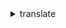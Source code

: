 <details>

<summary>
translate
</summary>

- <details><summary>create-parallel-data</summary>

  * --name
  * --description
  * --parallel-data-config
  * --encryption-key
  * --client-token
  * --cli-input-json
  * --cli-input-yaml
  * --generate-cli-skeleton


- <details><summary>delete-parallel-data</summary>

  * --name
  * --cli-input-json
  * --cli-input-yaml
  * --generate-cli-skeleton


- <details><summary>delete-terminology</summary>

  * --name
  * --cli-input-json
  * --cli-input-yaml
  * --generate-cli-skeleton


- <details><summary>describe-text-translation-job</summary>

  * --job-id
  * --cli-input-json
  * --cli-input-yaml
  * --generate-cli-skeleton


- <details><summary>get-parallel-data</summary>

  * --name
  * --cli-input-json
  * --cli-input-yaml
  * --generate-cli-skeleton


- <details><summary>get-terminology</summary>

  * --name
  * --terminology-data-format
  * --cli-input-json
  * --cli-input-yaml
  * --generate-cli-skeleton


- <details><summary>help</summary>

  * 


- <details><summary>import-terminology</summary>

  * --name
  * --merge-strategy
  * --description
  * --terminology-data
  * --encryption-key
  * --data-file
  * --cli-input-json
  * --cli-input-yaml
  * --generate-cli-skeleton


- <details><summary>list-parallel-data</summary>

  * --next-token
  * --max-results
  * --cli-input-json
  * --cli-input-yaml
  * --generate-cli-skeleton


- <details><summary>list-terminologies</summary>

  * --cli-input-json
  * --cli-input-yaml
  * --starting-token
  * --page-size
  * --max-items
  * --generate-cli-skeleton


- <details><summary>list-text-translation-jobs</summary>

  * --filter
  * --next-token
  * --max-results
  * --cli-input-json
  * --cli-input-yaml
  * --generate-cli-skeleton


- <details><summary>start-text-translation-job</summary>

  * --job-name
  * --input-data-config
  * --output-data-config
  * --data-access-role-arn
  * --source-language-code
  * --target-language-codes
  * --terminology-names
  * --parallel-data-names
  * --client-token
  * --cli-input-json
  * --cli-input-yaml
  * --generate-cli-skeleton


- <details><summary>stop-text-translation-job</summary>

  * --job-id
  * --cli-input-json
  * --cli-input-yaml
  * --generate-cli-skeleton


- <details><summary>translate-text</summary>

  * --text
  * --terminology-names
  * --source-language-code
  * --target-language-code
  * --cli-input-json
  * --cli-input-yaml
  * --generate-cli-skeleton


- <details><summary>update-parallel-data</summary>

  * --name
  * --description
  * --parallel-data-config
  * --client-token
  * --cli-input-json
  * --cli-input-yaml
  * --generate-cli-skeleton


</details>

